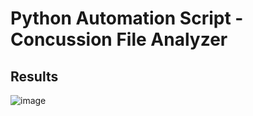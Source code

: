 # Python Automation Script - Concussion File Analyzer

## Results

![image](https://github.com/user-attachments/assets/395543a1-90ba-4e3e-8df5-347e3985d170)
